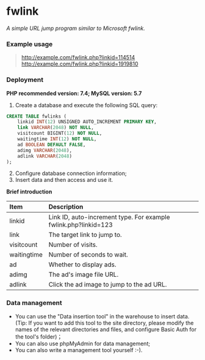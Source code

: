 # fwlink
*A simple URL jump program similar to Microsoft fwlink.*

### Example usage
> http://example.com/fwlink.php?linkid=114514
> http://example.com/fwlink.php?linkid=1919810

### Deployment
**PHP recommended version: 7.4; MySQL version: 5.7**
1. Create a database and execute the following SQL query:
```sql
CREATE TABLE fwlinks (
    linkid INT(12) UNSIGNED AUTO_INCREMENT PRIMARY KEY,
    link VARCHAR(2048) NOT NULL,
    visitcount BIGINT(12) NOT NULL,
    waitingtime INT(12) NOT NULL,
    ad BOOLEAN DEFAULT FALSE,
    adimg VARCHAR(2048),
    adlink VARCHAR(2048)
);
```
2. Configure database connection information;
3. Insert data and then access and use it.

**Brief introduction**

|Item|Description|
| :------------ | :------------ |
|linkid   |Link ID, auto-increment type. For example fwlink.php?linkid=123   |
|link   |The target link to jump to.   |
|visitcount   |Number of visits.   |
|waitingtime   |Number of seconds to wait.   |
|ad   |Whether to display ads.   |
|adimg   |The ad's image file URL.   |
|adlink   |Click the ad image to jump to the ad URL.   |


### Data management
- You can use the "Data insertion tool" in the warehouse to insert data. (Tip: If you want to add this tool to the site directory, please modify the names of the relevant directories and files, and configure Basic Auth for the tool's folder)；
- You can also use phpMyAdmin for data management;
- You can also write a management tool yourself :-).